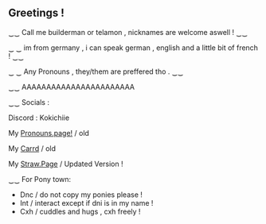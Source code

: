 ## Greetings !

 ‿‿ Call me builderman or telamon , nicknames are welcome aswell ! ‿‿

‿ ‿ im from germany , i can speak german , english and a little bit of french ! ‿‿ 
 
‿ ‿ Any Pronouns , they/them are preffered tho . ‿‿ 

‿‿ AAAAAAAAAAAAAAAAAAAAAAA

‿‿ Socials :

Discord : Kokichiie

My [Pronouns.page!](https://en.pronouns.page/@Regr4tor) / old

My [Carrd](https://regrat0r.carrd.co) / old

My [Straw.Page](https://lonez.straw.page) / Updated Version !

‿‿ For Pony town:
- Dnc / do not copy my ponies please !
- Int / interact except if dni is in my name !
- Cxh / cuddles and hugs , cxh freely !
